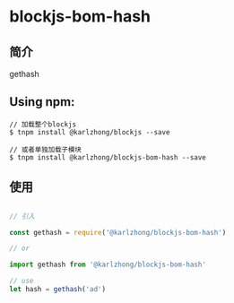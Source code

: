 # blockjs-bom-hash

## 简介
gethash

## Using npm:
```shell
// 加载整个blockjs
$ tnpm install @karlzhong/blockjs --save

// 或者单独加载子模块
$ tnpm install @karlzhong/blockjs-bom-hash --save
```

## 使用
```js

// 引入

const gethash = require('@karlzhong/blockjs-bom-hash')

// or

import gethash from '@karlzhong/blockjs-bom-hash'

// use
let hash = gethash('ad')

```